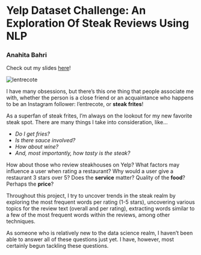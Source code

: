 # Yelp Dataset Challenge: An Exploration Of Steak Reviews Using NLP
### Anahita Bahri

Check out my slides [here](https://docs.google.com/presentation/d/1G1glRAvwvXX3SFOspf1T5TaJ4ez2-DPkQTaAMwwiqtw/edit?usp=sharing)!

![lentrecote](https://s23.postimg.org/v03h8tsnv/lentrecote.png)

I have many obsessions, but there’s this one thing that people associate me with, whether the person is a close friend or an acquaintance who happens to be an Instagram follower: l’entrecote, or <b>steak frites</b>!

As a superfan of steak frites, I’m always on the lookout for my new favorite steak spot. There are many things I take into consideration, like...
<i>
- Do I get fries? 
- Is there sauce involved? 
- How about wine?
- And, most importantly, how tasty is the steak? 
</i>

How about those who review steakhouses on Yelp? What factors may influence a user when rating a restaurant? Why would a user give a restaurant 3 stars over 5? Does the <b>service</b> matter? Quality of the <b>food</b>? Perhaps the <b>price</b>?

Throughout this project, I try to uncover trends in the steak realm by exploring the most frequent words per rating (1-5 stars), uncovering various topics for the review text (overall and per rating), extracting words similar to a few of the most frequent words within the reviews, among other techniques. 

As someone who is relatively new to the data science realm, I haven’t been able to answer all of these questions just yet. I have, however, most certainly begun tackling these questions.